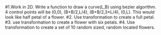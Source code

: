 #1.Work in 2D.  Write a function to draw a curve(L,B) using bezier algorithm. 4 control points will be (0,0), (B+B/2,L/4), (B+B/2,3*L/4), (0,L). This would look like half petal of a flower.
#2. Use transformation to create a full petal.
#3. use transformation to create a flower with six petals.
#4. Use transformation to create a set of 10 random sized, random located flowers.
